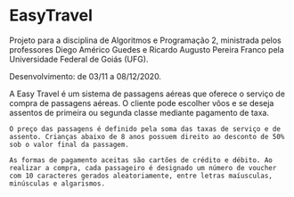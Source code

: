 # EasyTravel
Projeto para a disciplina de Algoritmos e Programação 2, ministrada pelos professores Diego Américo Guedes e Ricardo Augusto Pereira Franco pela Universidade Federal de Goiás (UFG).

Desenvolvimento: de 03/11 a 08/12/2020.

  A Easy Travel é um sistema de passagens aéreas que oferece o serviço de compra de passagens aéreas. O cliente pode escolher vôos e se deseja assentos de primeira ou segunda classe mediante pagamento de taxa. 
  
	O preço das passagens é definido pela soma das taxas de serviço e de assento. Crianças abaixo de 8 anos possuem direito ao desconto de 50% sob o valor final da passagem. 
	
	As formas de pagamento aceitas são cartões de crédito e débito. Ao realizar a compra, cada passageiro é designado um número de voucher com 10 caracteres gerados aleatoriamente, entre letras maíusculas, minúsculas e algarismos.
